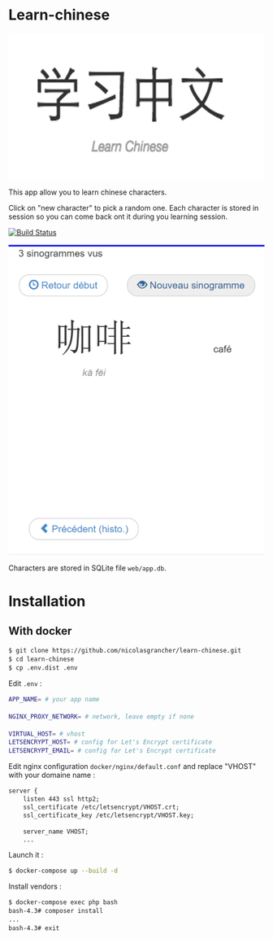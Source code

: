 Learn-chinese
=============
![Lear-chinese logo](logo.png)

This app allow you to learn chinese characters.

Click on "new character" to pick a random one. Each character is stored in session so you can come back ont it during you learning session.

[![Build Status](https://travis-ci.org/nicolasgrancher/learn-chinese.svg?branch=master)](https://travis-ci.org/nicolasgrancher/learn-chinese)

![Screenshot from app](screenshot.png)

Characters are stored in SQLite file `web/app.db`.

# Installation

## With docker
```bash
$ git clone https://github.com/nicolasgrancher/learn-chinese.git
$ cd learn-chinese
$ cp .env.dist .env
```

Edit `.env` :
```bash
APP_NAME= # your app name

NGINX_PROXY_NETWORK= # network, leave empty if none

VIRTUAL_HOST= # vhost
LETSENCRYPT_HOST= # config for Let's Encrypt certificate
LETSENCRYPT_EMAIL= # config for Let's Encrypt certificate
```

Edit nginx configuration `docker/nginx/default.conf` and replace "VHOST" with your domaine name :
```
server {
    listen 443 ssl http2;
    ssl_certificate /etc/letsencrypt/VHOST.crt;
    ssl_certificate_key /etc/letsencrypt/VHOST.key;

    server_name VHOST;
    ...
```

Launch it :
```bash
$ docker-compose up --build -d
```
Install vendors :
```bash
$ docker-compose exec php bash
bash-4.3# composer install
...
bash-4.3# exit
```
